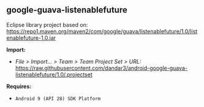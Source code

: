 ## google-guava-listenablefuture

Eclipse library project based on:<br/>
https://repo1.maven.org/maven2/com/google/guava/listenablefuture/1.0/listenablefuture-1.0.jar

**Import:**
- _File > Import... > Team > Team Project Set > URL:_<br/>
  https://raw.githubusercontent.com/dandar3/android-google-guava-listenablefuture/1.0/.projectset

**Requires:**
- `Android 9 (API 28) SDK Platform`
